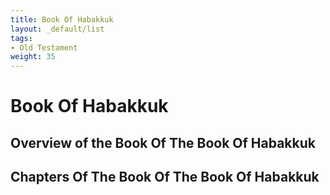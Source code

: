 ```yaml
---
title: Book Of Habakkuk
layout: _default/list
tags:
- Old Testament
weight: 35
---
```

# Book Of Habakkuk

## Overview of the Book Of The Book Of Habakkuk

## Chapters Of The Book Of The Book Of Habakkuk